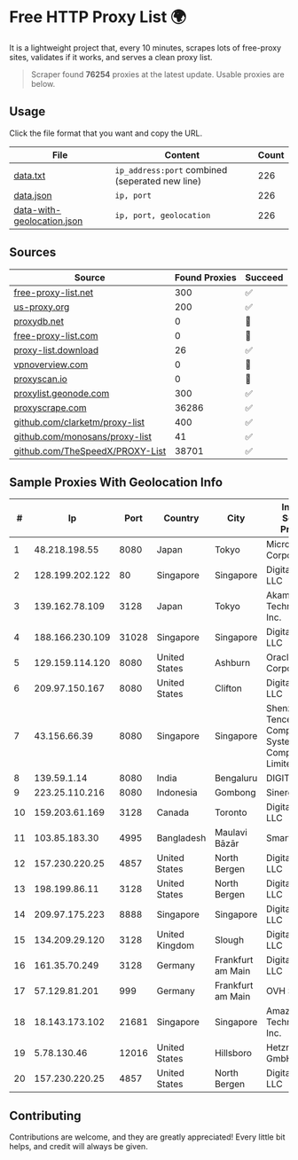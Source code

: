 
# Free HTTP Proxy List 🌍

It is a lightweight project that, every 10 minutes, scrapes lots of free-proxy sites, validates if it works, and serves a clean proxy list.


> Scraper found **76254** proxies at the latest update. Usable proxies are below.

## Usage

Click the file format that you want and copy the URL.


|File|Content|Count|
|----|-------|-----|
|[data.txt](https://raw.githubusercontent.com/themiralay/Proxy-List-World/master/data.txt)|`ip_address:port` combined (seperated new line)|226|
|[data.json](https://raw.githubusercontent.com/themiralay/Proxy-List-World/master/data.json)|`ip, port`|226|
|[data-with-geolocation.json](https://raw.githubusercontent.com/themiralay/Proxy-List-World/master/data-with-geolocation.json)|`ip, port, geolocation`|226|

## Sources

|Source|Found Proxies|Succeed|
|------|-------------|-------|
|[free-proxy-list.net](https://free-proxy-list.net)|300|✅|
|[us-proxy.org](https://www.us-proxy.org)|200|✅|
|[proxydb.net](http://proxydb.net)|0|🚫|
|[free-proxy-list.com](https://free-proxy-list.com/?page=&port=&type%5B%5D=http&type%5B%5D=https&up_time=0&search=Search)|0|🚫|
|[proxy-list.download](https://www.proxy-list.download/HTTP)|26|✅|
|[vpnoverview.com](https://vpnoverview.com/privacy/anonymous-browsing/free-proxy-servers)|0|🚫|
|[proxyscan.io](https://www.proxyscan.io)|0|🚫|
|[proxylist.geonode.com](https://proxylist.geonode.com/api/proxy-list?limit=300&page=1&sort_by=lastChecked&sort_type=desc&protocols=http,https)|300|✅|
|[proxyscrape.com](https://api.proxyscrape.com/v2/?request=displayproxies&protocol=http&timeout=10000&country=all&ssl=all&anonymity=all)|36286|✅|
|[github.com/clarketm/proxy-list](https://raw.githubusercontent.com/clarketm/proxy-list/master/proxy-list-raw.txt)|400|✅|
|[github.com/monosans/proxy-list](https://raw.githubusercontent.com/monosans/proxy-list/main/proxies/http.txt)|41|✅|
|[github.com/TheSpeedX/PROXY-List](https://raw.githubusercontent.com/TheSpeedX/PROXY-List/master/http.txt)|38701|✅|


## Sample Proxies With Geolocation Info

|#|Ip|Port|Country|City|Internet Service Provider|
|-|--|----|-------|----|-------------------------|
|1|48.218.198.55|8080|Japan|Tokyo|Microsoft Corporation|
|2|128.199.202.122|80|Singapore|Singapore|DigitalOcean, LLC|
|3|139.162.78.109|3128|Japan|Tokyo|Akamai Technologies, Inc.|
|4|188.166.230.109|31028|Singapore|Singapore|DigitalOcean, LLC|
|5|129.159.114.120|8080|United States|Ashburn|Oracle Corporation|
|6|209.97.150.167|8080|United States|Clifton|DigitalOcean, LLC|
|7|43.156.66.39|8080|Singapore|Singapore|Shenzhen Tencent Computer Systems Company Limited|
|8|139.59.1.14|8080|India|Bengaluru|DIGITALOCEAN|
|9|223.25.110.216|8080|Indonesia|Gombong|SinergiNet|
|10|159.203.61.169|3128|Canada|Toronto|DigitalOcean, LLC|
|11|103.85.183.30|4995|Bangladesh|Maulavi Bāzār|Smart Online|
|12|157.230.220.25|4857|United States|North Bergen|DigitalOcean, LLC|
|13|198.199.86.11|3128|United States|North Bergen|DigitalOcean, LLC|
|14|209.97.175.223|8888|Singapore|Singapore|DigitalOcean, LLC|
|15|134.209.29.120|3128|United Kingdom|Slough|DigitalOcean, LLC|
|16|161.35.70.249|3128|Germany|Frankfurt am Main|DigitalOcean, LLC|
|17|57.129.81.201|999|Germany|Frankfurt am Main|OVH SAS|
|18|18.143.173.102|21681|Singapore|Singapore|Amazon Technologies Inc.|
|19|5.78.130.46|12016|United States|Hillsboro|Hetzner Online GmbH|
|20|157.230.220.25|4857|United States|North Bergen|DigitalOcean, LLC|



## Contributing

Contributions are welcome, and they are greatly appreciated! Every
little bit helps, and credit will always be given.

